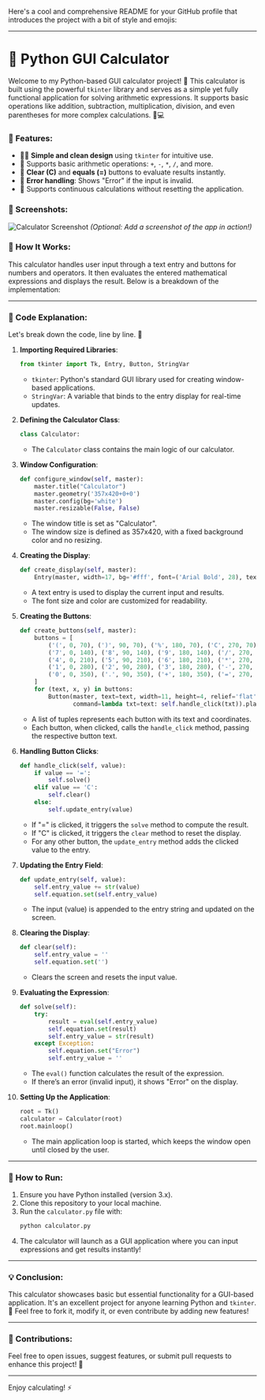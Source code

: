 Here's a cool and comprehensive README for your GitHub profile that introduces the project with a bit of style and emojis:

---

# 🧮 Python GUI Calculator

Welcome to my Python-based GUI calculator project! 🎉 This calculator is built using the powerful `tkinter` library and serves as a simple yet fully functional application for solving arithmetic expressions. It supports basic operations like addition, subtraction, multiplication, division, and even parentheses for more complex calculations. 🤖💻

### 🚀 Features:
- 🧑‍💻 **Simple and clean design** using `tkinter` for intuitive use.
- 🔢 Supports basic arithmetic operations: `+`, `-`, `*`, `/`, and more.
- 🧹 **Clear (C)** and **equals (=)** buttons to evaluate results instantly.
- 🧠 **Error handling**: Shows "Error" if the input is invalid.
- 🔄 Supports continuous calculations without resetting the application.

### 📸 Screenshots:
![Calculator Screenshot](your_image_url_here)  *(Optional: Add a screenshot of the app in action!)*

### 🔧 How It Works:
This calculator handles user input through a text entry and buttons for numbers and operators. It then evaluates the entered mathematical expressions and displays the result. Below is a breakdown of the implementation:

---

### 📝 Code Explanation:

Let's break down the code, line by line. 📜

1. **Importing Required Libraries**:
   ```python
   from tkinter import Tk, Entry, Button, StringVar
   ```
   - `tkinter`: Python's standard GUI library used for creating window-based applications.
   - `StringVar`: A variable that binds to the entry display for real-time updates.

2. **Defining the Calculator Class**:
   ```python
   class Calculator:
   ```
   - The `Calculator` class contains the main logic of our calculator.

3. **Window Configuration**:
   ```python
   def configure_window(self, master):
       master.title("Calculator")
       master.geometry('357x420+0+0')
       master.config(bg='white')
       master.resizable(False, False)
   ```
   - The window title is set as "Calculator".
   - The window size is defined as 357x420, with a fixed background color and no resizing.

4. **Creating the Display**:
   ```python
   def create_display(self, master):
       Entry(master, width=17, bg='#fff', font=('Arial Bold', 28), textvariable=self.equation).place(x=0, y=0)
   ```
   - A text entry is used to display the current input and results.
   - The font size and color are customized for readability.

5. **Creating the Buttons**:
   ```python
   def create_buttons(self, master):
       buttons = [
           ('(', 0, 70), (')', 90, 70), ('%', 180, 70), ('C', 270, 70),
           ('7', 0, 140), ('8', 90, 140), ('9', 180, 140), ('/', 270, 140),
           ('4', 0, 210), ('5', 90, 210), ('6', 180, 210), ('*', 270, 210),
           ('1', 0, 280), ('2', 90, 280), ('3', 180, 280), ('-', 270, 280),
           ('0', 0, 350), ('.', 90, 350), ('+', 180, 350), ('=', 270, 350)
       ]
       for (text, x, y) in buttons:
           Button(master, text=text, width=11, height=4, relief='flat', bg='white',
                  command=lambda txt=text: self.handle_click(txt)).place(x=x, y=y)
   ```
   - A list of tuples represents each button with its text and coordinates.
   - Each button, when clicked, calls the `handle_click` method, passing the respective button text.

6. **Handling Button Clicks**:
   ```python
   def handle_click(self, value):
       if value == '=':
           self.solve()
       elif value == 'C':
           self.clear()
       else:
           self.update_entry(value)
   ```
   - If "=" is clicked, it triggers the `solve` method to compute the result.
   - If "C" is clicked, it triggers the `clear` method to reset the display.
   - For any other button, the `update_entry` method adds the clicked value to the entry.

7. **Updating the Entry Field**:
   ```python
   def update_entry(self, value):
       self.entry_value += str(value)
       self.equation.set(self.entry_value)
   ```
   - The input (value) is appended to the entry string and updated on the screen.

8. **Clearing the Display**:
   ```python
   def clear(self):
       self.entry_value = ''
       self.equation.set('')
   ```
   - Clears the screen and resets the input value.

9. **Evaluating the Expression**:
   ```python
   def solve(self):
       try:
           result = eval(self.entry_value)
           self.equation.set(result)
           self.entry_value = str(result)
       except Exception:
           self.equation.set("Error")
           self.entry_value = ''
   ```
   - The `eval()` function calculates the result of the expression.
   - If there’s an error (invalid input), it shows "Error" on the display.

10. **Setting Up the Application**:
    ```python
    root = Tk()
    calculator = Calculator(root)
    root.mainloop()
    ```
    - The main application loop is started, which keeps the window open until closed by the user.

---

### 🔄 How to Run:
1. Ensure you have Python installed (version 3.x).
2. Clone this repository to your local machine.
3. Run the `calculator.py` file with:
   ```bash
   python calculator.py
   ```
4. The calculator will launch as a GUI application where you can input expressions and get results instantly!

---

### 💡 Conclusion:
This calculator showcases basic but essential functionality for a GUI-based application. It's an excellent project for anyone learning Python and `tkinter`. 🚀 Feel free to fork it, modify it, or even contribute by adding new features!

---

### 📍 Contributions:
Feel free to open issues, suggest features, or submit pull requests to enhance this project! 🌱

---

Enjoy calculating! ⚡
